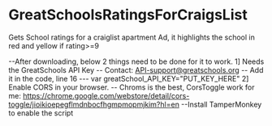 # GreatSchoolsRatingsForCraigsList
Gets School ratings for a craiglist apartment Ad, it highlights the school in red and yellow if rating>=9

--After downloading, below 2 things need to be done for it to work.
1] Needs the GreatSchools API Key
-- Contact: API-support@greatschools.org
-- Add it in the code, line 16
--- var greatSchool_API_KEY="PUT_KEY_HERE"
2] Enable CORS in your browser.
-- Chroms is the best, CorsToggle work for me:
https://chrome.google.com/webstore/detail/cors-toggle/jioikioepegflmdnbocfhgmpmopmjkim?hl=en
--Install TamperMonkey to enable the script
